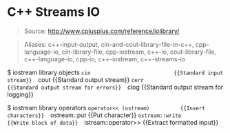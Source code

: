 # C++ Streams IO

> Source: http://www.cplusplus.com/reference/iolibrary/

> Aliases: c++-input-output, cin-and-cout-library-file-in-c++, cpp-language-io, cin-library-file, cpp-iostream, c++-io, cout-library-file, c++-language-io, cpp-io, c++-iostream, c++-streams-io

$ iostream library objects
    `cin                           {{Standard input stream}} 
    `cout                          {{Standard output stream}} 
    `cerr                          {{Standard output stream for errors}} 
    `clog                          {{Standard output stream for logging}} 

$ iostream library operators
    `operator<< (ostream)          {{Insert characters}} 
    `ostream::put                  {{Put character}} 
    `ostream::write                {{Write block of data}} 
    `istream::operator>>           {{Extract formatted input}} 

